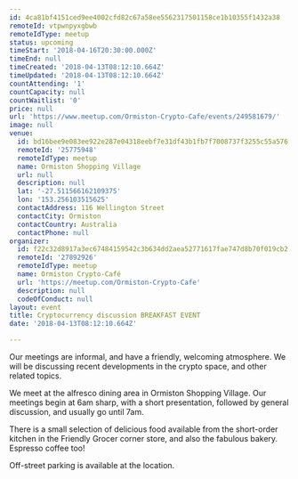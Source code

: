 ```yaml
---
id: 4ca81bf4151ced9ee4002cfd82c67a58ee5562317501158ce1b10355f1432a38
remoteId: vtpwnpyxgbwb
remoteIdType: meetup
status: upcoming
timeStart: '2018-04-16T20:30:00.000Z'
timeEnd: null
timeCreated: '2018-04-13T08:12:10.664Z'
timeUpdated: '2018-04-13T08:12:10.664Z'
countAttending: '1'
countCapacity: null
countWaitlist: '0'
price: null
url: 'https://www.meetup.com/Ormiston-Crypto-Cafe/events/249581679/'
image: null
venue:
  id: bd16bee9e083ee922e287e04318eebf7e31df43b1fb7f7008737f3255c55a576
  remoteId: '25775948'
  remoteIdType: meetup
  name: Ormiston Shopping Village
  url: null
  description: null
  lat: '-27.511566162109375'
  lon: '153.256103515625'
  contactAddress: 116 Wellington Street
  contactCity: Ormiston
  contactCountry: Australia
  contactPhone: null
organizer:
  id: f22c32d8917a3ec67484159542c3b634dd2aea52771617fae747d8b70f019cb2
  remoteId: '27892926'
  remoteIdType: meetup
  name: Ormiston Crypto-Café
  url: 'https://meetup.com/Ormiston-Crypto-Cafe'
  description: null
  codeOfConduct: null
layout: event
title: Cryptocurrency discussion BREAKFAST EVENT
date: '2018-04-13T08:12:10.664Z'

---
```

<p>Our meetings are informal, and have a friendly, welcoming atmosphere. We will be discussing recent developments in the crypto space, and other related topics.</p> <p>We meet at the alfresco dining area in Ormiston Shopping Village. Our meetings begin at 6am sharp, with a short presentation, followed by general discussion, and usually go until 7am.</p> <p>There is a small selection of delicious food available from the short-order kitchen in the Friendly Grocer corner store, and also the fabulous bakery. Espresso coffee too!</p> <p>Off-street parking is available at the location.</p>
